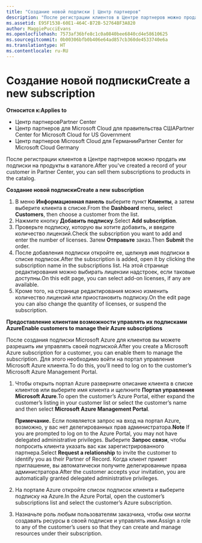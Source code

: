 ```yaml
---
title: "Создание новой подписки | Центр партнеров"
description: "После регистрации клиентов в Центре партнеров можно продать им подписки на продукты в каталоге."
ms.assetid: E95F1538-60E1-464C-B72B-52764BF3A820
author: MaggiePucciEvans
ms.openlocfilehash: 7573af36bfe8c1c0a0840bee6840cd4e58610625
ms.sourcegitcommit: 0b00306bfb0b406e64ad857cb360de4533740e6a
ms.translationtype: HT
ms.contentlocale: ru-RU
---
```

# <a name="create-a-new-subscription"></a><span data-ttu-id="61573-103">Создание новой подписки</span><span class="sxs-lookup"><span data-stu-id="61573-103">Create a new subscription</span></span>

**<span data-ttu-id="61573-104">Относится к:</span><span class="sxs-lookup"><span data-stu-id="61573-104">Applies to</span></span>**

-  <span data-ttu-id="61573-105">Центр партнеров</span><span class="sxs-lookup"><span data-stu-id="61573-105">Partner Center</span></span>
-  <span data-ttu-id="61573-106">Центр партнеров для Microsoft Cloud для правительства США</span><span class="sxs-lookup"><span data-stu-id="61573-106">Partner Center for Microsoft Cloud for US Government</span></span>
-  <span data-ttu-id="61573-107">Центр партнеров Microsoft Cloud для Германии</span><span class="sxs-lookup"><span data-stu-id="61573-107">Partner Center for Microsoft Cloud Germany</span></span>

<span data-ttu-id="61573-108">После регистрации клиентов в Центре партнеров можно продать им подписки на продукты в каталоге.</span><span class="sxs-lookup"><span data-stu-id="61573-108">After you've created a record of your customer in Partner Center, you can sell them subscriptions to products in the catalog.</span></span>

**<span data-ttu-id="61573-109">Создание новой подписки</span><span class="sxs-lookup"><span data-stu-id="61573-109">Create a new subscription</span></span>**

1.  <span data-ttu-id="61573-110">В меню **Информационная панель** выберите пункт **Клиенты**, а затем выберите клиента в списке.</span><span class="sxs-lookup"><span data-stu-id="61573-110">From the **Dashboard** menu, select **Customers**, then choose a customer from the list.</span></span>
2.  <span data-ttu-id="61573-111">Нажмите кнопку **Добавить подписку**.</span><span class="sxs-lookup"><span data-stu-id="61573-111">Select **Add subscription**.</span></span>
3.  <span data-ttu-id="61573-112">Проверьте подписку, которую вы хотите добавить, и введите количество лицензий.</span><span class="sxs-lookup"><span data-stu-id="61573-112">Check the subscription you want to add and enter the number of licenses.</span></span> <span data-ttu-id="61573-113">Затем **Отправьте** заказ.</span><span class="sxs-lookup"><span data-stu-id="61573-113">Then **Submit** the order.</span></span>
4.  <span data-ttu-id="61573-114">После добавления подписки откройте ее, щелкнув имя подписки в списке подписок.</span><span class="sxs-lookup"><span data-stu-id="61573-114">After the subscription is added, open it by clicking the subscription name in the subscriptions list.</span></span> <span data-ttu-id="61573-115">На этой странице редактирования можно выбирать лицензии надстроек, если таковые доступны.</span><span class="sxs-lookup"><span data-stu-id="61573-115">On this edit page, you can select add-on licenses, if any are available.</span></span>
5.  <span data-ttu-id="61573-116">Кроме того, на странице редактирования можно изменить количество лицензий или приостановить подписку.</span><span class="sxs-lookup"><span data-stu-id="61573-116">On the edit page you can also change the quantity of licenses, or suspend the subscription.</span></span>

**<span data-ttu-id="61573-117">Предоставление клиентам возможности управлять их подписками Azure</span><span class="sxs-lookup"><span data-stu-id="61573-117">Enable customers to manage their Azure subscriptions</span></span>**

<span data-ttu-id="61573-118">После создания подписки Microsoft Azure для клиентов вы можете разрешить им управлять своей подпиской.</span><span class="sxs-lookup"><span data-stu-id="61573-118">After you create a Microsoft Azure subscription for a customer, you can enable them to manage the subscription.</span></span> <span data-ttu-id="61573-119">Для этого необходимо войти на портал управления Microsoft Azure клиента.</span><span class="sxs-lookup"><span data-stu-id="61573-119">To do this, you’ll need to log on to the customer’s Microsoft Azure Management Portal.</span></span> 

1.  <span data-ttu-id="61573-120">Чтобы открыть портал Azure разверните описание клиента в списке клиентов или выберите имя клиента и щелкните **Портал управления Microsoft Azure**.</span><span class="sxs-lookup"><span data-stu-id="61573-120">To open the customer’s Azure Portal, either expand the customer’s listing in your customer list or select the customer’s name and then select **Microsoft Azure Management Portal**.</span></span>
    
    <span data-ttu-id="61573-121">**Примечание.** Если появляется запрос на вход на портал Azure, возможно, у вас нет делегированных прав администратора.</span><span class="sxs-lookup"><span data-stu-id="61573-121">**Note**  If you are prompted to log on to the Azure Portal, you may not have delegated administrative privileges.</span></span> <span data-ttu-id="61573-122">Выберите **Запрос связи**, чтобы попросить клиента указать вас как зарегистрированного партнера.</span><span class="sxs-lookup"><span data-stu-id="61573-122">Select **Request a relationship** to invite the customer to identify you as their Partner of Record.</span></span> <span data-ttu-id="61573-123">Когда клиент примет приглашение, вы автоматически получите делегированные права администратора.</span><span class="sxs-lookup"><span data-stu-id="61573-123">After the customer accepts your invitation, you are automatically granted delegated administrative privileges.</span></span> 
2.  <span data-ttu-id="61573-124">На портале Azure откройте список подписок клиента и выберите подписку на Azure.</span><span class="sxs-lookup"><span data-stu-id="61573-124">In the Azure Portal, open the customer’s subscriptions list and select the customer’s Azure subscription.</span></span>
3.  <span data-ttu-id="61573-125">Назначьте роль любым пользователям заказчика, чтобы они могли создавать ресурсы в своей подписке и управлять ими.</span><span class="sxs-lookup"><span data-stu-id="61573-125">Assign a role to any of the customer’s users so that they can create and manage resources under their subscription.</span></span>

 



